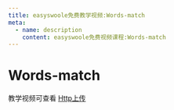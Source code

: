 ```yaml
---
title: easyswoole免费教学视频:Words-match
meta:
  - name: description
    content: easyswoole免费视频课程:Words-match
---
```


# Words-match

教学视频可查看 [Http上传](https://www.bilibili.com/video/BV1y8411i7XP)


